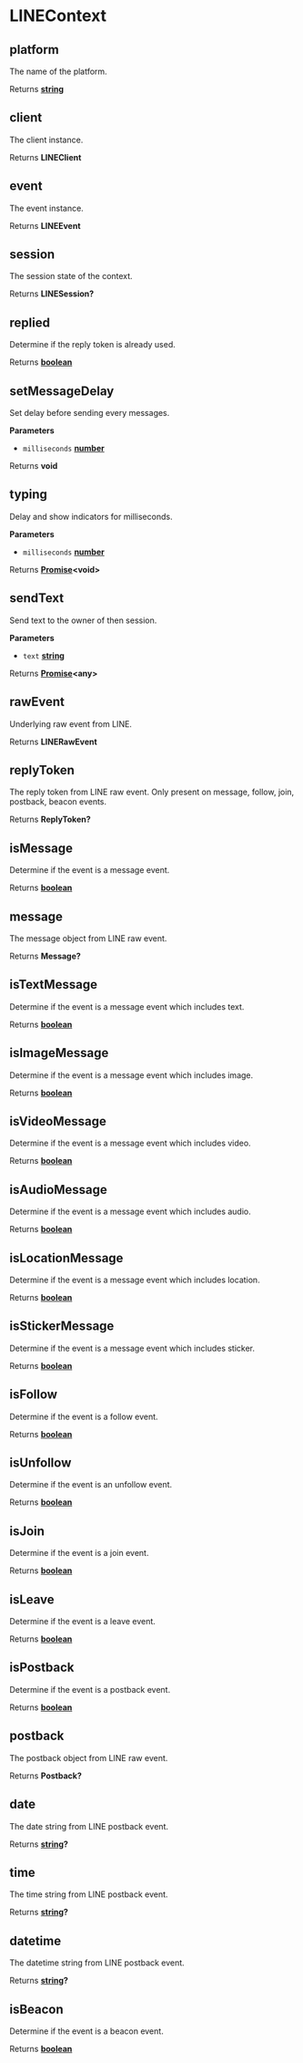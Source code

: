 # LINEContext

<!-- Generated by documentation.js. Update this documentation by updating the source code. -->

## platform

The name of the platform.

Returns **[string](https://developer.mozilla.org/en-US/docs/Web/JavaScript/Reference/Global_Objects/String)** 

## client

The client instance.

Returns **LINEClient** 

## event

The event instance.

Returns **LINEEvent** 

## session

The session state of the context.

Returns **LINESession?** 

## replied

Determine if the reply token is already used.

Returns **[boolean](https://developer.mozilla.org/en-US/docs/Web/JavaScript/Reference/Global_Objects/Boolean)** 

## setMessageDelay

Set delay before sending every messages.

**Parameters**

-   `milliseconds` **[number](https://developer.mozilla.org/en-US/docs/Web/JavaScript/Reference/Global_Objects/Number)** 

Returns **void** 

## typing

Delay and show indicators for milliseconds.

**Parameters**

-   `milliseconds` **[number](https://developer.mozilla.org/en-US/docs/Web/JavaScript/Reference/Global_Objects/Number)** 

Returns **[Promise](https://developer.mozilla.org/en-US/docs/Web/JavaScript/Reference/Global_Objects/Promise)&lt;void>** 

## sendText

Send text to the owner of then session.

**Parameters**

-   `text` **[string](https://developer.mozilla.org/en-US/docs/Web/JavaScript/Reference/Global_Objects/String)** 

Returns **[Promise](https://developer.mozilla.org/en-US/docs/Web/JavaScript/Reference/Global_Objects/Promise)&lt;any>** 

## rawEvent

Underlying raw event from LINE.

Returns **LINERawEvent** 

## replyToken

The reply token from LINE raw event. Only present on message, follow, join, postback, beacon events.

Returns **ReplyToken?** 

## isMessage

Determine if the event is a message event.

Returns **[boolean](https://developer.mozilla.org/en-US/docs/Web/JavaScript/Reference/Global_Objects/Boolean)** 

## message

The message object from LINE raw event.

Returns **Message?** 

## isTextMessage

Determine if the event is a message event which includes text.

Returns **[boolean](https://developer.mozilla.org/en-US/docs/Web/JavaScript/Reference/Global_Objects/Boolean)** 

## isImageMessage

Determine if the event is a message event which includes image.

Returns **[boolean](https://developer.mozilla.org/en-US/docs/Web/JavaScript/Reference/Global_Objects/Boolean)** 

## isVideoMessage

Determine if the event is a message event which includes video.

Returns **[boolean](https://developer.mozilla.org/en-US/docs/Web/JavaScript/Reference/Global_Objects/Boolean)** 

## isAudioMessage

Determine if the event is a message event which includes audio.

Returns **[boolean](https://developer.mozilla.org/en-US/docs/Web/JavaScript/Reference/Global_Objects/Boolean)** 

## isLocationMessage

Determine if the event is a message event which includes location.

Returns **[boolean](https://developer.mozilla.org/en-US/docs/Web/JavaScript/Reference/Global_Objects/Boolean)** 

## isStickerMessage

Determine if the event is a message event which includes sticker.

Returns **[boolean](https://developer.mozilla.org/en-US/docs/Web/JavaScript/Reference/Global_Objects/Boolean)** 

## isFollow

Determine if the event is a follow event.

Returns **[boolean](https://developer.mozilla.org/en-US/docs/Web/JavaScript/Reference/Global_Objects/Boolean)** 

## isUnfollow

Determine if the event is an unfollow event.

Returns **[boolean](https://developer.mozilla.org/en-US/docs/Web/JavaScript/Reference/Global_Objects/Boolean)** 

## isJoin

Determine if the event is a join event.

Returns **[boolean](https://developer.mozilla.org/en-US/docs/Web/JavaScript/Reference/Global_Objects/Boolean)** 

## isLeave

Determine if the event is a leave event.

Returns **[boolean](https://developer.mozilla.org/en-US/docs/Web/JavaScript/Reference/Global_Objects/Boolean)** 

## isPostback

Determine if the event is a postback event.

Returns **[boolean](https://developer.mozilla.org/en-US/docs/Web/JavaScript/Reference/Global_Objects/Boolean)** 

## postback

The postback object from LINE raw event.

Returns **Postback?** 

## date

The date string from LINE postback event.

Returns **[string](https://developer.mozilla.org/en-US/docs/Web/JavaScript/Reference/Global_Objects/String)?** 

## time

The time string from LINE postback event.

Returns **[string](https://developer.mozilla.org/en-US/docs/Web/JavaScript/Reference/Global_Objects/String)?** 

## datetime

The datetime string from LINE postback event.

Returns **[string](https://developer.mozilla.org/en-US/docs/Web/JavaScript/Reference/Global_Objects/String)?** 

## isBeacon

Determine if the event is a beacon event.

Returns **[boolean](https://developer.mozilla.org/en-US/docs/Web/JavaScript/Reference/Global_Objects/Boolean)** 
